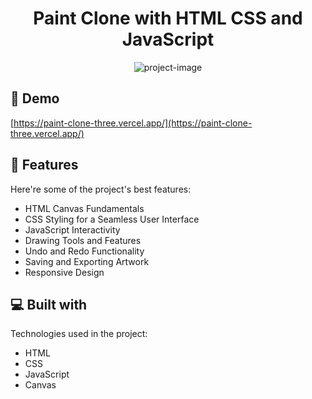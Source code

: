 <h1 align="center" id="title">Paint Clone with HTML CSS and JavaScript</h1>

<p align="center"><img src="https://media.graphassets.com/SaZfwkN2Ryeo8RgDa4gn" alt="project-image"></p>

<h2>🚀 Demo</h2>

[https://paint-clone-three.vercel.app/](https://paint-clone-three.vercel.app/)

<h2>🧐 Features</h2>

Here're some of the project's best features:

- HTML Canvas Fundamentals
- CSS Styling for a Seamless User Interface
- JavaScript Interactivity
- Drawing Tools and Features
- Undo and Redo Functionality
- Saving and Exporting Artwork
- Responsive Design

<h2>💻 Built with</h2>

Technologies used in the project:

- HTML
- CSS
- JavaScript
- Canvas
